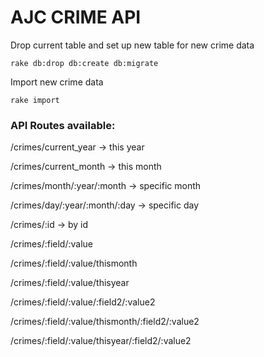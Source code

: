 # AJC CRIME API #

Drop current table and set up new table for new crime data
     
    rake db:drop db:create db:migrate

Import new crime data

	rake import


### API Routes available: ###

/crimes/current_year -> this year

/crimes/current_month -> this month

/crimes/month/:year/:month -> specific month

/crimes/day/:year/:month/:day -> specific day

/crimes/:id -> by id

/crimes/:field/:value

/crimes/:field/:value/thismonth

/crimes/:field/:value/thisyear

/crimes/:field/:value/:field2/:value2

/crimes/:field/:value/thismonth/:field2/:value2

/crimes/:field/:value/thisyear/:field2/:value2

